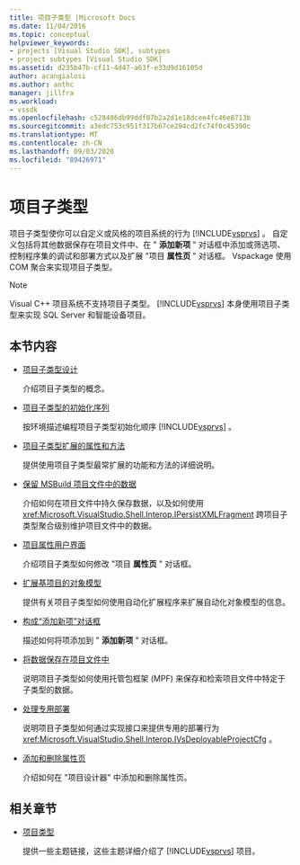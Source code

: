 ```yaml
---
title: 项目子类型 |Microsoft Docs
ms.date: 11/04/2016
ms.topic: conceptual
helpviewer_keywords:
- projects [Visual Studio SDK], subtypes
- project subtypes [Visual Studio SDK]
ms.assetid: d235b47b-cf11-4d47-a63f-e33d9d16105d
author: acangialosi
ms.author: anthc
manager: jillfra
ms.workload:
- vssdk
ms.openlocfilehash: c528486db99ddf07b2a2d1e18dcee4fc46e8713b
ms.sourcegitcommit: a3edc753c951f317b67ce294cd2fc74f0c45390c
ms.translationtype: MT
ms.contentlocale: zh-CN
ms.lasthandoff: 09/03/2020
ms.locfileid: "89426971"
---
```

# <a name="project-subtypes"></a>项目子类型
项目子类型使你可以自定义或风格的项目系统的行为 [!INCLUDE[vsprvs](../../code-quality/includes/vsprvs_md.md)] 。 自定义包括将其他数据保存在项目文件中、在 " **添加新项** " 对话框中添加或筛选项、控制程序集的调试和部署方式以及扩展 "项目 **属性页** " 对话框。 Vspackage 使用 COM 聚合来实现项目子类型。

> [!NOTE]
> Visual C++ 项目系统不支持项目子类型。 [!INCLUDE[vsprvs](../../code-quality/includes/vsprvs_md.md)] 本身使用项目子类型来实现 SQL Server 和智能设备项目。

## <a name="in-this-section"></a>本节内容

- [项目子类型设计](../../extensibility/internals/project-subtypes-design.md)

  介绍项目子类型的概念。

- [项目子类型的初始化序列](../../extensibility/internals/initialization-sequence-of-project-subtypes.md)

  按环境描述编程项目子类型初始化顺序 [!INCLUDE[vsprvs](../../code-quality/includes/vsprvs_md.md)] 。

- [项目子类型扩展的属性和方法](../../extensibility/internals/properties-and-methods-extended-by-project-subtypes.md)

  提供使用项目子类型最常扩展的功能和方法的详细说明。

- [保留 MSBuild 项目文件中的数据](../../extensibility/internals/persisting-data-in-the-msbuild-project-file.md)

  介绍如何在项目文件中持久保存数据，以及如何使用 <xref:Microsoft.VisualStudio.Shell.Interop.IPersistXMLFragment> 跨项目子类型聚合级别维护项目文件中的数据。

- [项目属性用户界面](../../extensibility/internals/project-property-user-interface.md)

  介绍项目子类型如何修改 "项目 **属性页** " 对话框。

- [扩展基项目的对象模型](../../extensibility/internals/extending-the-object-model-of-the-base-project.md)

  提供有关项目子类型如何使用自动化扩展程序来扩展自动化对象模型的信息。

- [构成“添加新项”对话框](../../extensibility/internals/contributing-to-the-add-new-item-dialog-box.md)

  描述如何将项添加到 " **添加新项** " 对话框。

- [将数据保存在项目文件中](../../extensibility/saving-data-in-project-files.md)

  说明项目子类型如何使用托管包框架 (MPF) 来保存和检索项目文件中特定于子类型的数据。

- [处理专用部署](../../extensibility/internals/handling-specialized-deployment.md)

  说明项目子类型如何通过实现接口来提供专用的部署行为 <xref:Microsoft.VisualStudio.Shell.Interop.IVsDeployableProjectCfg> 。

- [添加和删除属性页](../../extensibility/adding-and-removing-property-pages.md)

  介绍如何在 "项目设计器" 中添加和删除属性页。

## <a name="related-sections"></a>相关章节

- [项目类型](../../extensibility/internals/project-types.md)

  提供一些主题链接，这些主题详细介绍了 [!INCLUDE[vsprvs](../../code-quality/includes/vsprvs_md.md)] 项目。
